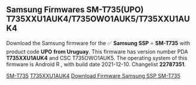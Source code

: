 <h2>Samsung Firmwares SM-T735(UPO) T735XXU1AUK4/T735OWO1AUK5/T735XXU1AUK4</h2>
Download the Samsung firmware for the ✅ <strong>Samsung SSP </strong> ⭐ <strong>SM-T735</strong> with product code <strong>UPO</strong> <strong> from Uruguay</strong>. This firmware has version number PDA <strong>T735XXU1AUK4</strong> and CSC T735OWO1AUK5. The operating system of this firmware is Android R , with build date 2021-12-10. Changelist <strong>22787351</strong>.


[SM-T735](https://samfirm.shop/samsung/model/SM-T735)
[T735XXU1AUK4](https://samfirm.shop/samsung/pda/T735XXU1AUK4)
[Download Firmware Samsung SSP SM-T735](https://samfirm.shop/samsung/firmware/481955)
